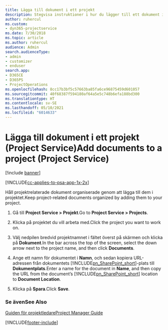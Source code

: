 ```yaml
---
title: Lägga till dokument i ett projekt
description: Stegvisa instruktioner i hur du lägger till ett dokument i ett projekt i Project Service
author: ruhercul
ms.custom:
- dyn365-projectservice
ms.date: 7/30/2018
ms.topic: article
ms.author: ruhercul
audience: Admin
search.audienceType:
- admin
- customizer
- enduser
search.app:
- D365CE
- D365PS
- ProjectOperations
ms.openlocfilehash: 8cc17b3bf5c57663ba85fa6ce96875459d601057
ms.sourcegitcommit: 40f68387f594180af64a5e5c748b6efa188bd300
ms.translationtype: HT
ms.contentlocale: sv-SE
ms.lasthandoff: 05/10/2021
ms.locfileid: "6014633"
---
```

# <a name="add-documents-to-a-project-project-service"></a><span data-ttu-id="60aca-103">Lägga till dokument i ett projekt (Project Service)</span><span class="sxs-lookup"><span data-stu-id="60aca-103">Add documents to a project (Project Service)</span></span>

[!include [banner](../includes/psa-now-project-operations.md)]

[!INCLUDE[cc-applies-to-psa-app-1x-2x](../includes/cc-applies-to-psa-app-1x-2x.md)]

<span data-ttu-id="60aca-104">Håll projektrelaterade dokument organiserade genom att lägga till dem i projektet.</span><span class="sxs-lookup"><span data-stu-id="60aca-104">Keep project-related documents organized by adding them to your project.</span></span>  
  
1. <span data-ttu-id="60aca-105">Gå till **Project Service > Projekt**.</span><span class="sxs-lookup"><span data-stu-id="60aca-105">Go to **Project Service > Projects**.</span></span>  
  
2. <span data-ttu-id="60aca-106">Klicka på projektet du vill arbeta med.</span><span class="sxs-lookup"><span data-stu-id="60aca-106">Click the project you want to work on.</span></span>  
  
3. <span data-ttu-id="60aca-107">Välj nedpilen bredvid projektnamnet i fältet överst på skärmen och klicka på **Dokument**.</span><span class="sxs-lookup"><span data-stu-id="60aca-107">In the bar across the top of the screen, select the down arrow next to the project name, and then click **Documents**.</span></span>  
  
4. <span data-ttu-id="60aca-108">Ange ett namn för dokumentet i **Namn**, och sedan kopiera URL-adressen från dokumentets [!INCLUDE[pn_SharePoint_short](../includes/pn-sharepoint-short.md)]-plats till **Dokumentplats**.</span><span class="sxs-lookup"><span data-stu-id="60aca-108">Enter a name for the document in **Name**,  and then copy the URL from the document’s [!INCLUDE[pn_SharePoint_short](../includes/pn-sharepoint-short.md)] location to **Document Location**.</span></span>  
  
5. <span data-ttu-id="60aca-109">Klicka på **Spara**.</span><span class="sxs-lookup"><span data-stu-id="60aca-109">Click **Save**.</span></span>  
  
### <a name="see-also"></a><span data-ttu-id="60aca-110">Se även</span><span class="sxs-lookup"><span data-stu-id="60aca-110">See Also</span></span>  
 [<span data-ttu-id="60aca-111">Guiden för projektledare</span><span class="sxs-lookup"><span data-stu-id="60aca-111">Project Manager Guide</span></span>](../psa/project-manager-guide.md)


[!INCLUDE[footer-include](../includes/footer-banner.md)]